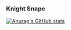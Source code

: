 ### Knight Snape

[![Anurag's GitHub stats](https://github-readme-stats.vercel.app/api?username=KnightSnape)](https://github.com/anuraghazra/github-readme-stats)
